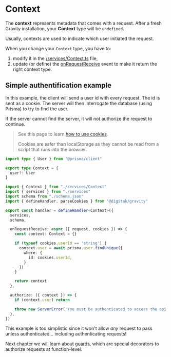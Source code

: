 # Context

The **context** represents metadata that comes with a request. After a fresh Gravity installation, your **Context** type will be `undefined`.

Usually, contexts are used to indicate which user initiated the request.

When you change your `Context` type, you have to:

1. modify it in the [/services/Context.ts](/docs/project-structure/context) file,
2. update (or define) the [onRequestReceive](/docs/usage/events#_2-onrequestreceive) event to make it return the right context type.

## Simple authentification example

In this example, the client will send a user id with every request. The id is sent as a cookie. The server will then interrogate the database (using Prisma) to try to find the user.

If the server cannot find the server, it will not authorize the request to continue.

> See this page to learn [how to use cookies](https://developer.mozilla.org/en-US/docs/Web/HTTP/Cookies).
>
> Cookies are safer than localStorage as they cannot be read from a script that runs into the browser.

```ts
import type { User } from "@prisma/client"

export type Context = {
  user?: User
}
```

```ts
import { Context } from "./services/Context"
import { services } from "./services"
import schema from "./schema.json"
import { defineHandler, parseCookies } from "@digitak/gravity"

export const handler = defineHandler<Context>({
  services,
  schema,

  onRequestReceive: async ({ request, cookies }) => {
    const context: Context = {}

    if (typeof cookies.userId == 'string') {
      context.user = await prisma.user.findUnique({
        where: {
          id: cookies.userId,
        }
      })
    }

    return context
  },

  authorize: ({ context }) => {
    if (context.user) return

    throw new ServerError('You must be authenticated to access the api')
  },
})
```

This example is too simplistic since it won't allow *any* request to pass unless authenticated... including authenticating requests!

Next chapter we will learn about [guards](/docs/usage/guards), which are special decorators to authorize requests at function-level.
